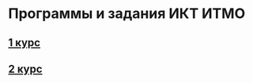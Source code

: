 # Программы и задания ИКТ ИТМО
## [1 курс](https://github.com/VeraKasianenko/ITMO_ICT/tree/main/1_term/)
## [2 курс](https://github.com/VeraKasianenko/ITMO_ICT/tree/main/2_term/)

